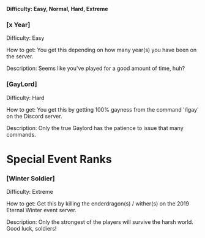 **Difficulty: Easy, Normal, Hard, Extreme**


### [x Year] 

Difficulty: Easy

How to get: You get this depending on how many year(s) you have been on the server.

Description: Seems like you've played for a good amount of time, huh?


### [GayLord]

Difficulty: Hard

How to get: You get this by getting 100% gayness from the command '/igay' on the Discord server.

Description: Only the true Gaylord has the patience to issue that many commands.


# Special Event Ranks

### [Winter Soldier]

Difficulty: Extreme

How to get: Get this by killing the enderdragon(s) / wither(s) on the 2019 Eternal Winter event server.

Description: Only the strongest of the players will survive the harsh world. Good luck, soldiers!

